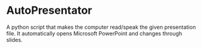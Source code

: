 # AutoPresentator
A python script that makes the computer read/speak the given presentation file. It automatically opens Microsoft PowerPoint and changes through slides. 
